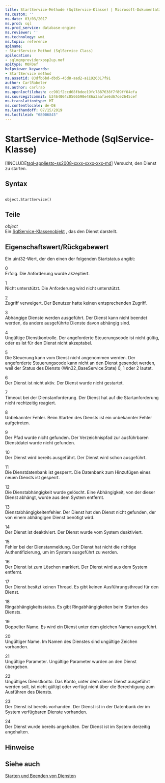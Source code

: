 ```yaml
---
title: StartService-Methode (SqlService-Klasse) | Microsoft-Dokumentation
ms.custom: ''
ms.date: 03/03/2017
ms.prod: sql
ms.prod_service: database-engine
ms.reviewer: ''
ms.technology: wmi
ms.topic: reference
apiname:
- StartService Method (SqlService Class)
apilocation:
- sqlmgmproviderxpsp2up.mof
apitype: MOFDef
helpviewer_keywords:
- StartService method
ms.assetid: 83dfb6bd-dbd5-45d8-aad2-a11926317f91
author: CarlRabeler
ms.author: carlrab
ms.openlocfilehash: cc901f2ccd68fbdee19fc7887638f7f89ff04efa
ms.sourcegitcommit: b2464064c0566590e486a3aafae6d67ce2645cef
ms.translationtype: MT
ms.contentlocale: de-DE
ms.lasthandoff: 07/15/2019
ms.locfileid: "68006845"
---
```

# <a name="startservice-method-sqlservice-class"></a>StartService-Methode (SqlService-Klasse)
[!INCLUDE[tsql-appliesto-ss2008-xxxx-xxxx-xxx-md](../../../includes/tsql-appliesto-ss2008-xxxx-xxxx-xxx-md.md)]
  Versucht, den Dienst zu starten.  
  
## <a name="syntax"></a>Syntax  
  
```  
  
object.StartService()  
```  
  
## <a name="parts"></a>Teile  
 *object*  
 Ein [SqlService-Klassenobjekt](../../../relational-databases/wmi-provider-configuration-classes/sqlservice-class/sqlservice-class.md) , das den Dienst darstellt.  
  
## <a name="property-valuereturn-value"></a>Eigenschaftswert/Rückgabewert  
 Ein uint32-Wert, der den einen der folgenden Startstatus angibt:  
  
 0  
 Erfolg. Die Anforderung wurde akzeptiert.  
  
 1  
 Nicht unterstützt. Die Anforderung wird nicht unterstützt.  
  
 2  
 Zugriff verweigert. Der Benutzer hatte keinen entsprechenden Zugriff.  
  
 3  
 Abhängige Dienste werden ausgeführt. Der Dienst kann nicht beendet werden, da andere ausgeführte Dienste davon abhängig sind.  
  
 4  
 Ungültige Dienstkontrolle. Der angeforderte Steuerungscode ist nicht gültig, oder es ist für den Dienst nicht akzeptabel.  
  
 5  
 Die Steuerung kann vom Dienst nicht angenommen werden. Der angeforderte Steuerungscode kann nicht an den Dienst gesendet werden, weil der Status des Diensts (Win32_BaseService:State) 0, 1 oder 2 lautet.  
  
 6  
 Der Dienst ist nicht aktiv. Der Dienst wurde nicht gestartet.  
  
 7  
 Timeout bei der Dienstanforderung. Der Dienst hat auf die Startanforderung nicht rechtzeitig reagiert.  
  
 8  
 Unbekannter Fehler. Beim Starten des Diensts ist ein unbekannter Fehler aufgetreten.  
  
 9  
 Der Pfad wurde nicht gefunden. Der Verzeichnispfad zur ausführbaren Dienstdatei wurde nicht gefunden.  
  
 10  
 Der Dienst wird bereits ausgeführt. Der Dienst wird schon ausgeführt.  
  
 11  
 Die Dienstdatenbank ist gesperrt. Die Datenbank zum Hinzufügen eines neuen Diensts ist gesperrt.  
  
 12  
 Die Dienstabhängigkeit wurde gelöscht. Eine Abhängigkeit, von der dieser Dienst abhängt, wurde aus dem System entfernt.  
  
 13  
 Dienstabhängigkeitenfehler. Der Dienst hat den Dienst nicht gefunden, der von einem abhängigen Dienst benötigt wird.  
  
 14  
 Der Dienst ist deaktiviert. Der Dienst wurde vom System deaktiviert.  
  
 15  
 Fehler bei der Dienstanmeldung. Der Dienst hat nicht die richtige Authentifizierung, um im System ausgeführt zu werden.  
  
 16  
 Der Dienst ist zum Löschen markiert. Der Dienst wird aus dem System entfernt.  
  
 17  
 Der Dienst besitzt keinen Thread. Es gibt keinen Ausführungsthread für den Dienst.  
  
 18  
 Ringabhängigkeitsstatus. Es gibt Ringabhängigkeiten beim Starten des Diensts.  
  
 19  
 Doppelter Name. Es wird ein Dienst unter dem gleichen Namen ausgeführt.  
  
 20  
 Ungültiger Name. Im Namen des Dienstes sind ungültige Zeichen vorhanden.  
  
 21  
 Ungültige Parameter. Ungültige Parameter wurden an den Dienst übergeben.  
  
 22  
 Ungültiges Dienstkonto. Das Konto, unter dem dieser Dienst ausgeführt werden soll, ist nicht gültigt oder verfügt nicht über die Berechtigung zum Ausführen des Diensts.  
  
 23  
 Der Dienst ist bereits vorhanden. Der Dienst ist in der Datenbank der im System verfügbaren Dienste vorhanden.  
  
 24  
 Der Dienst wurde bereits angehalten. Der Dienst ist im System derzeitig angehalten.  
  
## <a name="remarks"></a>Hinweise  
  
## <a name="see-also"></a>Siehe auch  
 [Starten und Beenden von Diensten](https://technet.microsoft.com/library/ms174886\(v=sql.105\).aspx)  
  
  
